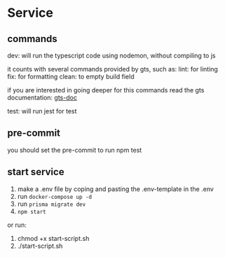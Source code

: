 # Service


## commands

dev: will run the typescript code using nodemon, without compiling to js

it counts with several commands provided by gts, such as:
lint: for linting
fix: for formatting
clean: to empty build field



if you are interested in going deeper for this commands read the gts documentation:
[gts-doc](https://github.com/google/gts)

test: will run jest for test

## pre-commit
you should set the pre-commit to run npm test

## start service
1. make a .env file by coping and pasting the .env-template in the .env
2. run `docker-compose up -d`
3. run `prisma migrate dev`
4. `npm start`

or run:
1. chmod +x start-script.sh
2. ./start-script.sh
